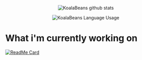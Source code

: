 </p>
<p align="center">
  <img align="center" src="https://github-readme-stats.vercel.app/api?username=KoalaBeans&show_icons=true&theme=tokyonight&show_icons=true" alt="KoalaBeans github stats">
</p>
<p align="center">
  <img align="center" src="https://github-readme-stats.vercel.app/api/top-langs/?username=KoalaBeans&theme=tokyonight&layout=compact" alt="KoalaBeans Language Usage">
</p>

# What i'm currently working on
[![ReadMe Card](https://github-readme-stats.vercel.app/api/pin/?username=KoalaBeans&repo=Dark-Discord&theme=tokyonight)](https://github.com/KoalaBeans/Dark-Discord)
<!--
**KoalaBeans/KoalaBeans** is a ✨ _special_ ✨ repository because its `README.md` (this file) appears on your GitHub profile.

Here are some ideas to get you started:

🔭 I’m currently working on a Discord Theme...
- 🌱 I’m currently learning how to code...
- 👯 I’m looking to collaborate on ...
- 🤔 I’m looking for help with ...
- 💬 Ask me about ...
- 📫 How to reach me: ...
- 😄 Pronouns: ...
- ⚡ Fun fact: ...
-->
